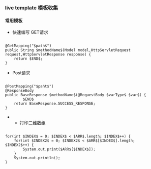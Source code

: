 ### live template 模板收集

#### 常用模板
- 快速编写 GET请求
```shell

@GetMapping("$path$")
public String $methodName$(Model model,HttpServletRequest request,HttpServletResponse response) {
    return $END$;
}
```
- Post请求
```shell

@PostMapping("$paht$")
@ResponseBody
public BaseResponse $methodName$(@RequestBody $varType$ $var$) {
        $END$
    return BaseResponse.SUCCESS_RESPONSE;
}
```

- - 打印二维数组
```shell

for(int $INDEX$ = 0; $INDEX$ < $ARR$.length; $INDEX$++) {
    for(int $INDEX2$ = 0; $INDEX2$ < $ARR$[$INDEX$].length; $INDEX2$++) {
        System.out.print($ARR$[$INDEX$]);
    }
    System.out.println();
}
```